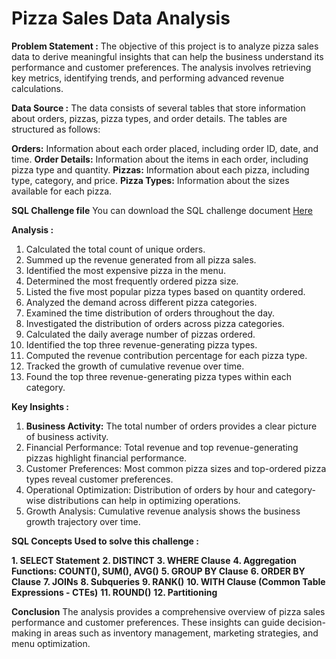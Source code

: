 # Pizza Sales Data Analysis 

**Problem Statement :**
The objective of this project is to analyze pizza sales data to derive meaningful insights that can help the business understand its performance and customer preferences. 
The analysis involves retrieving key metrics, identifying trends, and performing advanced revenue calculations.

**Data Source :**
The data consists of several tables that store information about orders, pizzas, pizza types, and order details. The tables are structured as follows:

**Orders:** Information about each order placed, including order ID, date, and time.
**Order Details:** Information about the items in each order, including pizza type and quantity.
**Pizzas:** Information about each pizza, including type, category, and price.
**Pizza Types:** Information about the sizes available for each pizza.

**SQL Challenge file**
You can download the SQL challenge document [Here](https://github.com/AmishaKakad2002/Pizza_Sales_SQL_Project/blob/main/Pizza%20Sales%20SQL%20Queries.pdf)

**Analysis :**
1. Calculated the total count of unique orders.
2. Summed up the revenue generated from all pizza sales.
3. Identified the most expensive pizza in the menu.
4. Determined the most frequently ordered pizza size.
5. Listed the five most popular pizza types based on quantity ordered.
6. Analyzed the demand across different pizza categories.
7. Examined the time distribution of orders throughout the day.
8. Investigated the distribution of orders across pizza categories.
9. Calculated the daily average number of pizzas ordered.
10. Identified the top three revenue-generating pizza types.
11. Computed the revenue contribution percentage for each pizza type.
12. Tracked the growth of cumulative revenue over time.
13. Found the top three revenue-generating pizza types within each category.

**Key Insights :**
1. **Business Activity:** The total number of orders provides a clear picture of business activity.
2. Financial Performance: Total revenue and top revenue-generating pizzas highlight financial performance.
3. Customer Preferences: Most common pizza sizes and top-ordered pizza types reveal customer preferences.
4. Operational Optimization: Distribution of orders by hour and category-wise distributions can help in optimizing operations.
5. Growth Analysis: Cumulative revenue analysis shows the business growth trajectory over time.

**SQL Concepts Used to solve this challenge :**

**1. SELECT Statement**
**2. DISTINCT**
**3. WHERE Clause**
**4. Aggregation Functions: COUNT(), SUM(), AVG()**
**5. GROUP BY Clause**
**6. ORDER BY Clause**
**7. JOINs**
**8. Subqueries**
**9. RANK()**
**10. WITH Clause (Common Table Expressions - CTEs)**
**11. ROUND()**
**12. Partitioning**

**Conclusion**
The analysis provides a comprehensive overview of pizza sales performance and customer preferences. 
These insights can guide decision-making in areas such as inventory management, marketing strategies, and menu optimization.
